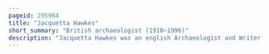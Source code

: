 ```yaml
---
pageid: 295964
title: "Jacquetta Hawkes"
short_summary: "British archaeologist (1910–1996)"
description: "Jacquetta Hawkes was an english Archaeologist and Writer. She was the first Woman to study archaeology Anthropology at the University of Cambridge. She is a Specialist in prehistoric Archaeology and has excavated with Yusra and dorothy Garrod Neanderthal remains at the palaeolithic Site of Mount Car. She was a Representative for the Uk at Unesco, and was Curator of the 'People of Britain' Pavilion at the Festival of Britain."
---
```

